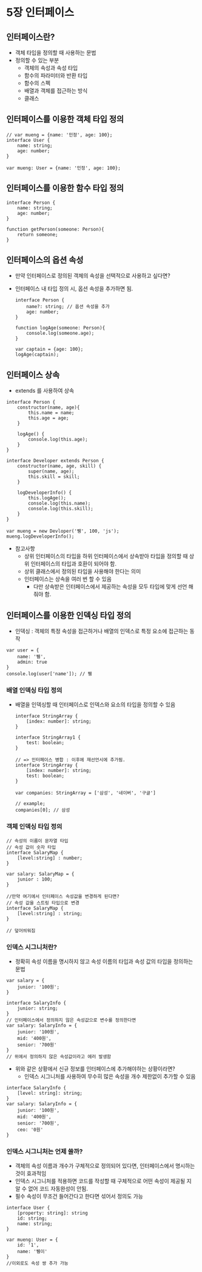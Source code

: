# 5장 인터페이스

## 인터페이스란?

- 객체 타입을 정의할 때 사용하는 문법
- 정의할 수 있는 부분
    - 객체의 속성과 속성 타입
    - 함수의 파라미터와 반환 타입
    - 함수의 스펙
    - 배열과 객체를 접근하는 방식
    - 클래스

## 인터페이스를 이용한 객체 타입 정의

```tsx
// var mueng = {name: '민정', age: 100};
interface User {
	name: string;
	age: number;
}

var mueng: User = {name: '민정', age: 100};
```

## 인터페이스를 이용한 함수 타입 정의

```tsx
interface Person {
	name: string;
	age: number;
}

function getPerson(someone: Person){
	return someone;
}
```

## 인터페이스의 옵션 속성

- 만약 인터페이스로 정의된 객체의 속성을 선택적으로 사용하고 싶다면?
- 인터페이스 내 타입 정의 시, 옵션 속성을 추가하면 됨.
    
    ```tsx
    interface Person {
    	name?: string; // 옵션 속성을 추가
    	age: number;
    }
    
    function logAge(someone: Person){
    	console.log(someone.age);
    }
    
    var captain = {age: 100};
    logAge(captain);
    ```
    

## 인터페이스 상속

- extends 를 사용하여 상속

```tsx
interface Person {
	constructor(name, age){
		this.name = name;
		this.age = age;
	}
	
	logAge() {
		console.log(this.age);
	}
}

interface Developer extends Person {
	constructor(name, age, skill) {
		super(name, age);
		this.skill = skill;
	}
	
	logDeveloperInfo() {
		this.logAge();
		console.log(this.name);
		console.log(this.skill);
	}
}

var mueng = new Devloper('뮁', 100, 'js');
mueng.logDeveloperInfo();
```

- 참고사항
    - 상위 인터페이스의 타입을 하위 인터페이스에서 상속받아 타입을 정의할 때 상위 인터페이스의 타입과 호환이 되어야 함.
    - 상위 클래스에서 정의된 타입을 사용해야 한다는 의미
    - 인터페이스는 상속을 여러 번 할 수 있음
        - 다만 상속받은 인터페이스에서 제공하는 속성을 모두 타입에 맞게 선언 해 줘야 함.

## 인터페이스를 이용한 인덱싱 타입 정의

- 인덱싱 : 객체의 특정 속성을 접근하거나 배열의 인덱스로 특정 요소에 접근하는 동작

```tsx
var user = {
	name: '뮁',
	admin: true
}
console.log(user['name']); // 뮁
```

### 배열 인덱싱 타입 정의

- 배열을 인덱싱할 때 인터페이스로 인덱스와 요소의 타입을 정의할 수 있음
    
    ```tsx
    interface StringArray {
    	[index: number]: string;
    }
    
    interface StringArray1 {
    	test: boolean;
    }
    
    // => 인터페이스 병합 : 이후에 재선언시에 추가됨.
    interface StringArray {
    	[index: number]: string;
    	test: boolean;
    }
    
    var companies: StringArray = ['삼성', '네이버', '구글']
    
    // example;
    companies[0]; // 삼성
    ```
    

### 객체 인덱싱 타입 정의

```tsx
// 속성의 이름이 문자열 타입
// 속성 값이 숫자 타입
interface SalaryMap {
	[level:string] : number;
}

var salary: SalaryMap = {
	junior : 100;
}

//만약 여기에서 인터페이스 속성값을 변경하게 된다면?
// 속성 값을 스트링 타입으로 변경
interface SalaryMap {
	[level:string] : string;
}

// 덮어씌워짐
```

### 인덱스 시그니처란?

- 정확히 속성 이름을 명시하지 않고 속성 이름의 타입과 속성 값의 타입을 정의하는 문법

```tsx
var salary = {
	junior: '100원';
}

interface SalaryInfo {
	junior: string;
}
// 인터페이스에서 정의하지 않은 속성값으로 변수를 정의한다면
var salary: SalaryInfo = {
	junior: '100원',
	mid: '400원',
	senior: '700원'
}
// 위에서 정의하지 않은 속성값이라고 에러 발생함
```

- 위와 같은 상황에서 신규 정보를 인터페이스에 추가해야하는 상황이라면?
    - 인덱스 시그니처를 사용하여 무수히 많은 속성을 개수 제한없이 추가할 수 있음

```tsx
interface SalaryInfo {
	[level: string]: string;
}
var salary: SalaryInfo = {
	junior: '100원',
	mid: '400원',
	senior: '700원',
	ceo: '0원'
}
```

### 인덱스 시그니처는 언제 쓸까?

- 객체의 속성 이름과 개수가 구체적으로 정의되어 있다면, 인터페이스에서 명시하는 것이 효과적임
- 인덱스 시그니처를 적용하면 코드를 작성할 때 구체적으로 어떤 속성이 제공될 지 알 수 없어 코드 자동완성이 안됨.
- 필수 속성이 무조건 들어간다고 한다면 섞어서 정의도 가능

```tsx
interface User {
	[property: string]: string
	id: string;
	name: string;
}

var mueng: User = {
	id: '1',
	name: '뮁이'
}
//이외로도 속성 쌍 추가 가능
```
